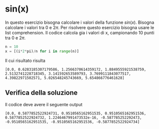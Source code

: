 # sin(x)
In questo esercizio bisogna calcolare i valori della funzione $sin(x)$. Bisogna calcolare i valori tra 0 e $2\pi$. Per risolvere questo esercizio bisogna usare le list comprehension. 
Il codice calcola gia i valori di x, campionando 10 punti tra 0 e $2\pi$.
```python
n = 10
x = [(i*2*pi)/n for i in range(n)]
```
Il cui risultato risulta
```
[0.0, 0.6283185307179586, 1.2566370614359172, 1.8849555921538759, 2.5132741228718345, 3.141592653589793, 3.7699111843077517, 4.39822971502571, 5.026548245743669, 5.654866776461628]
```

## Verifica della soluzione 
Il codice deve avere il seguente output 
```
[0.0, 0.5877852522924731, 0.9510565162951535, 0.9510565162951536, 0.5877852522924732, 1.2246467991473532e-16, -0.587785252292473, -0.9510565162951535, -0.9510565162951536, -0.5877852522924734]
```